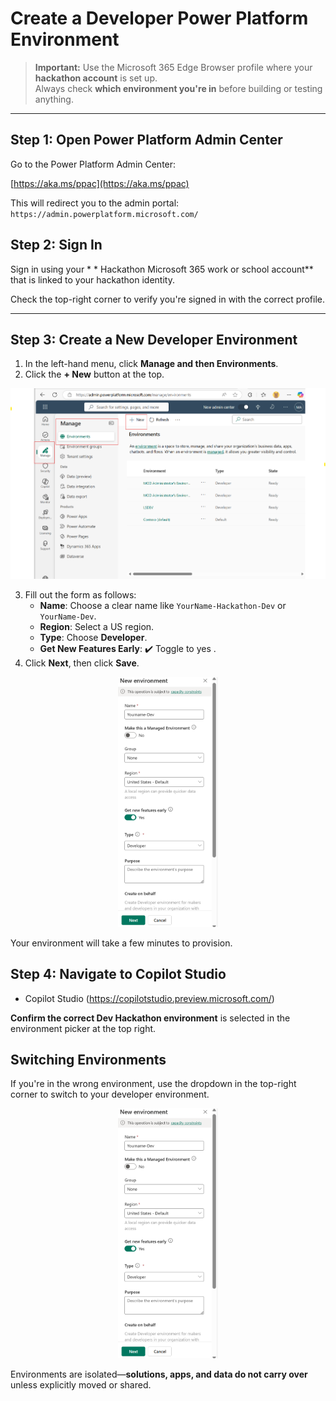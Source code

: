 
#  Create a Developer Power Platform Environment

> **Important:** Use the Microsoft 365 Edge Browser profile where your **hackathon account** is set up.  
> Always check **which environment you're in** before building or testing anything.

---

## Step 1: Open Power Platform Admin Center

Go to the Power Platform Admin Center:

[https://aka.ms/ppac](https://aka.ms/ppac)


This will redirect you to the admin portal:  
`https://admin.powerplatform.microsoft.com/`



##  Step 2: Sign In

Sign in using your * * Hackathon Microsoft 365 work or school account** that is linked to your hackathon identity.

Check the top-right corner to verify you're signed in with the correct profile.

---

##  Step 3: Create a New Developer Environment

1. In the left-hand menu, click **Manage and then Environments**.
2. Click the **+ New** button at the top.
<p align="center">
  <img src="Documents/Images/Environments.png" alt="Environments screen" width="600"/>
</p>


3. Fill out the form as follows:
    - **Name**: Choose a clear name like `YourName-Hackathon-Dev` or `YourName-Dev`.
    - **Region**: Select a US region.
    - **Type**: Choose **Developer**.
    - **Get New Features Early**: ✔️ Toggle to yes .
4. Click **Next**, then click **Save**.


<p align="center">
  <img src="Documents/Images/DevEnvt.png" alt="Environments screen" height="400"/>
</p>

Your environment will take a few minutes to provision.

## Step 4: Navigate to Copilot Studio

- Copilot Studio (https://copilotstudio.preview.microsoft.com/)

 **Confirm the correct Dev Hackathon environment** is selected in the environment picker at the top right.



##  Switching Environments

If you're in the wrong environment, use the dropdown in the top-right corner to switch to your developer environment.

<p align="center">
  <img src="Documents/Images/DevEnvt.png" alt="Environments screen" height="400"/>
</p>

Environments are isolated—**solutions, apps, and data do not carry over** unless explicitly moved or shared.


